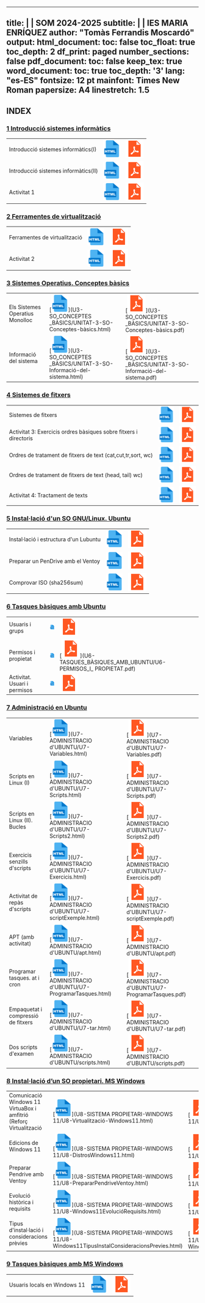 
---
title: |
  | SOM 2024-2025
subtitle: |
  | IES MARIA ENRÍQUEZ
author: "Tomàs Ferrandis Moscardó"
output:
  html_document:
    toc: false
    toc_float: true
    toc_depth: 2
    df_print: paged
    number_sections: false
  pdf_document: 
    toc: false
    keep_tex: true
  word_document:
    toc: true
    toc_depth: '3'
lang: "es-ES"
fontsize: 12 pt
mainfont: Times New Roman
papersize: A4
linestretch: 1.5
---


## INDEX


### [1 Introducció sistemes informàtics](#U1)

||||
|:----|:--|:--|
|Introducció sistemes informàtics(I)|[![](recursos/iconohtml.png)](U1-INTRODUCCIÓ_ALS_SISTEMES_INFORMÀTICS/UNITAT-1-Introducció-als-sistemes-informàtics.html)|[![](recursos/iconopdf.png)](U1-INTRODUCCIÓ_ALS_SISTEMES_INFORMÀTICS/UNITAT-1-Introducció-als-sistemes-informàtics.pdf)|
|Introducció sistemes informàtics(II)|[![](recursos/iconohtml.png)](U1-INTRODUCCIÓ_ALS_SISTEMES_INFORMÀTICS/UNITAT-1-Introducció-als-sistemes-informàtics-Representació-Informació.html)|[![](recursos/iconopdf.png)](U1-INTRODUCCIÓ_ALS_SISTEMES_INFORMÀTICS/UNITAT-1-Introducció-als-sistemes-informàtics-Representació-Informació.pdf)|
|Activitat 1|[![](recursos/iconohtml.png)](U1-INTRODUCCIÓ_ALS_SISTEMES_INFORMÀTICS/U1-Exercicis.html)|[![](recursos/iconopdf.png)](U1-INTRODUCCIÓ_ALS_SISFORMÀTICS/U1-Exercicis.pdf)|TEMES_INFORMÀTICS/U1-Exercicis.pdf)|

### [2 Ferramentes de virtualització](#U2)

||||
|:----|:--|:--|
|Ferramentes de virtualització|[![](recursos/iconohtml.png)](U2-FERRAMENTES_DE_VIRTUALITZACIÓ/UNITAT-2-Ferramentes-de-virtualització.html)|[![](recursos/iconopdf.png)](U2-FERRAMENTES_DE_VIRTUALITZACIÓ/UNITAT-2-Ferramentes-de-virtualització.pdf)|
|Activitat 2|[![](recursos/iconohtml.png)](U2-FERRAMENTES_DE_VIRTUALITZACIÓ/U2-Activitat2.html)|[![](recursos/iconopdf.png)](U2-FERRAMENTES_DE_VIRTUALITZACIÓ/U2-Activitat2.pdf)|


### [3 Sistemes Operatius. Conceptes bàsics](#U3)

||||
|:----|:--|:--|
|Els Sistemes Operatius Monolloc|[![](recursos/iconohtml.png)](U3-SO_CONCEPTES _BÀSICS/UNITAT-3-SO-Conceptes-bàsics.html)|[![](recursos/iconopdf.png)](U3-SO_CONCEPTES _BÀSICS/UNITAT-3-SO-Conceptes-bàsics.pdf)|
|Informació del sistema|[![](recursos/iconohtml.png)](U3-SO_CONCEPTES _BÀSICS/UNITAT-3-SO-Informació-del-sistema.html)|[![](recursos/iconopdf.png)](U3-SO_CONCEPTES _BÀSICS/UNITAT-3-SO-Informació-del-sistema.pdf)|

### [4 Sistemes de fitxers](#U4)

||||
|:----|:--|:--|
|Sistemes de fitxers|[![](recursos/iconohtml.png)](U4-SISTEMA_DE_FITXERS/UNITAT-4.-Sistema-de-fitxers-Ubuntu.html)|[![](recursos/iconopdf.png)](U4-SISTEMA_DE_FITXERS/UNITAT-4.-Sistema-de-fitxers-Ubuntu.pdf)|
|Activitat 3: Exercicis ordres bàsiques sobre fitxers i directoris|[![](recursos/iconohtml.png)](U4-SISTEMA_DE_FITXERS/U4-Activitat4.html)|[![](recursos/iconopdf.png)](U4-SISTEMA_DE_FITXERS/U4-Activitat4.pdf)|
|Ordres de tratament de fitxers de text (cat,cut,tr,sort, wc)|[![](recursos/iconohtml.png)](U4-SISTEMA_DE_FITXERS_TRACTAMENT_TEXT/U4-Sistema_de_fitxers_tractament_text.html)|[![](recursos/iconopdf.png)](U4-SISTEMA_DE_FITXERS_TRACTAMENT_TEXT/U4-Sistema_de_fitxers_tractament_text.pdf)|
|Ordres de tratament de fitxers de text (head, tail) wc)|[![](recursos/iconohtml.png)](U4-SISTEMA_DE_FITXERS_TRACTAMENT_TEXT_2/U4-Sistema_de_fitxers_tractament_text-2.html)|[![](recursos/iconopdf.png)](U4-SISTEMA_DE_FITXERS_TRACTAMENT_TEXT_2/U4-Sistema_de_fitxers_tractament_text-2.pdf)|
|Activitat 4: Tractament de texts|[![](recursos/iconohtml.png)](U4-SISTEMA_DE_FITXERS_TRACTAMENT_TEXT_2/U4-Sistema_de_fitxers_tractament_text-Activitat1.html)|[![](recursos/iconopdf.png)](U4-SISTEMA_DE_FITXERS_TRACTAMENT_TEXT_2/U4-Sistema_de_fitxers_tractament_text-Activitat1.pdf)|

### [5 Instal·lació d'un SO GNU/Linux. Ubuntu](#U5)

||||
|:----|:--|:--|
|Instal·lació i estructura d'un Lubuntu|[![](recursos/iconohtml.png)](U5-INSTAL·LACIÓ_UBUNTU/U5-LUBUNTU_ESTRUCTURA.html)|[![](recursos/iconopdf.png)](U5-INSTAL·LACIÓ_UBUNTU/U5-LUBUNTU_ESTRUCTURA.pdf)|
|Preparar un PenDrive amb el Ventoy|[![](recursos/iconohtml.png)](U5-INSTAL·LACIÓ_UBUNTU/U5-VENTOY.html)|[![](recursos/iconopdf.png)](U5-INSTAL·LACIÓ_UBUNTU/U5-VENTOY.pdf)|
|Comprovar ISO (sha256sum)|[![](recursos/iconohtml.png)](U5-INSTAL·LACIÓ_UBUNTU/U5-SHA256SUM.html)|[![](recursos/iconopdf.png)](U5-INSTAL·LACIÓ_UBUNTU/U5-SHA256SUM.pdf)|

### [6 Tasques bàsiques amb Ubuntu](#U6)

||||
|:----|:--|:--|
|Usuaris i grups|[![](recursos/iconohtml.png)](U6-TASQUES_BÀSIQUES_AMB_UBUNTU/U6-COMPTES_LOCALS_UBUNTU.html)|[![](recursos/iconopdf.png)](U6-TASQUES_BÀSIQUES_AMB_UBUNTU/U6-COMPTES_LOCALS_UBUNTU.pdf)|
|Permisos i propietat|[![](recursos/iconohtml.png)](U6-TASQUES_BÀSIQUES_AMB_UBUNTU/U6-PERMISOS_I_PROPIETAT.html)|[![](recursos/iconopdf.png)](U6-TASQUES_BÀSIQUES_AMB_UBUNTU/U6-PERMISOS_I_ PROPIETAT.pdf)|
|Activitat. Usuari i permisos|[![](recursos/iconohtml.png)](U6-TASQUES_BÀSIQUES_AMB_UBUNTU/ActivitatPermisosBotiga.html)|[![](recursos/iconopdf.png)](U6-TASQUES_BÀSIQUES_AMB_UBUNTU/ActivitatPermisosBotiga.pdf)|


### [7 Administració en Ubuntu](#U7)

||||
|:----|:--|:--|
|Variables|[![](recursos/iconohtml.png)](U7-ADMINISTRACIO d'UBUNTU/U7-Variables.html)|[![](recursos/iconopdf.png)](U7-ADMINISTRACIO d'UBUNTU/U7-Variables.pdf)|
|Scripts en Linux (I)|[![](recursos/iconohtml.png)](U7-ADMINISTRACIO d'UBUNTU/U7-Scripts.html)|[![](recursos/iconopdf.png)](U7-ADMINISTRACIO d'UBUNTU/U7-Scripts.pdf)|
|Scripts en Linux (II). Bucles|[![](recursos/iconohtml.png)](U7-ADMINISTRACIO d'UBUNTU/U7-Scripts2.html)|[![](recursos/iconopdf.png)](U7-ADMINISTRACIO d'UBUNTU/U7-Scripts2.pdf)|
|Exercicis senzills d'scripts|[![](recursos/iconohtml.png)](U7-ADMINISTRACIO d'UBUNTU/U7-Exercicis.html)|[![](recursos/iconopdf.png)](U7-ADMINISTRACIO d'UBUNTU/U7-Exercicis.pdf)|
|Activitat de repàs d'scripts|[![](recursos/iconohtml.png)](U7-ADMINISTRACIO d'UBUNTU/U7-scriptExemple.html)|[![](recursos/iconopdf.png)](U7-ADMINISTRACIO d'UBUNTU/U7-scriptExemple.pdf)|
|APT (amb activitat)|[![](recursos/iconohtml.png)](U7-ADMINISTRACIO d'UBUNTU/apt.html)|[![](recursos/iconopdf.png)](U7-ADMINISTRACIO d'UBUNTU/apt.pdf)|
|Programar tasques. at i cron|[![](recursos/iconohtml.png)](U7-ADMINISTRACIO d'UBUNTU/U7-ProgramarTasques.html)|[![](recursos/iconopdf.png)](U7-ADMINISTRACIO d'UBUNTU/U7-ProgramarTasques.pdf)|
|Empaquetat i compressió de fitxers|[![](recursos/iconohtml.png)](U7-ADMINISTRACIO d'UBUNTU/U7-tar.html)|[![](recursos/iconopdf.png)](U7-ADMINISTRACIO d'UBUNTU/U7-tar.pdf)|
|Dos scripts d'examen|[![](recursos/iconohtml.png)](U7-ADMINISTRACIO d'UBUNTU/scripts.html)|[![](recursos/iconopdf.png)](U7-ADMINISTRACIO d'UBUNTU/scripts.pdf)|



### [8 Instal·lació d’un SO propietari. MS Windows](#U8)

||||
|:----|:--|:--|
|Comunicació Windows 11 VirtuaBox i amfitrió (Reforç Virtualització|[![](recursos/iconohtml.png)](U8-SISTEMA PROPIETARI-WINDOWS 11/U8-Virtualització-Windows11.html)|[![](recursos/iconopdf.png)](U8-SISTEMA PROPIETARI-WINDOWS 11/U8-Virtualització-Windows11.pdf)|
|Edicions de Windows 11|[![](recursos/iconohtml.png)](U8-SISTEMA PROPIETARI-WINDOWS 11/U8-DistrosWindows11.html)|[![](recursos/iconopdf.png)](U8-SISTEMA PROPIETARI-WINDOWS 11/U8-DistrosWindows11.pdf)|
|Preparar Pendrive amb Ventoy|[![](recursos/iconohtml.png)](U8-SISTEMA PROPIETARI-WINDOWS 11/U8-PrepararPendriveVentoy.html)|[![](recursos/iconopdf.png)](U8-SISTEMA PROPIETARI-WINDOWS 11/U8-PrepararPendriveVentoy.pdf)|
|Evolució històrica i requisits|[![](recursos/iconohtml.png)](U8-SISTEMA PROPIETARI-WINDOWS 11/U8-Windows11EvolucióRequisits.html)|[![](recursos/iconopdf.png)](U8-SISTEMA PROPIETARI-WINDOWS 11/U8-Windows11EvolucióRequisits.pdf)|
|Tipus d'instal·lació i consideracions prèvies|[![](recursos/iconohtml.png)](U8-SISTEMA PROPIETARI-WINDOWS 11/U8-Windows11TipusInstalConsideracionsPrevies.html)|[![](recursos/iconopdf.png)](U8-SISTEMA PROPIETARI-WINDOWS 11/U8-Windows11TipusInstalConsideracionsPrevies.pdf)|


### [9 Tasques bàsiques amb MS Windows](#U9)

||||
|:----|:--|:--|
|Usuaris locals en Windows 11|[![](recursos/iconohtml.png)](https://tofermos.github.io/Windows11/gestions/comptesLocals.html)|[![](recursos/iconopdf.png)](https://tofermos.github.io/Windows11/gestions/comptesLocals.pdf)|
